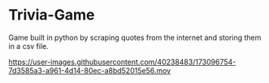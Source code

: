 # Trivia-Game
Game built in python by scraping quotes from the internet and storing them in a csv file.  


https://user-images.githubusercontent.com/40238483/173096754-7d3585a3-a961-4d14-80ec-a8bd52015e56.mov

